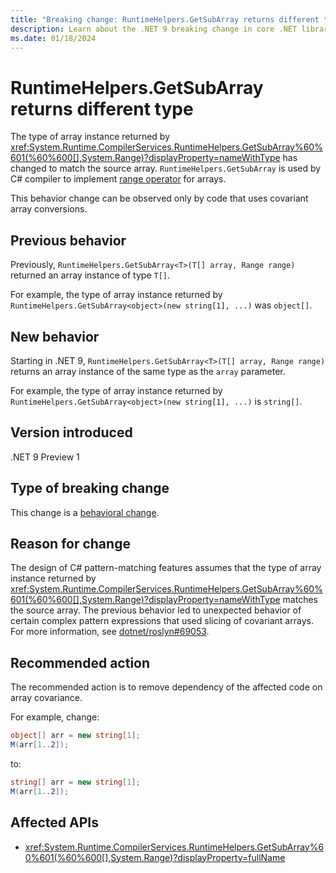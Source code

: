 ```yaml
---
title: "Breaking change: RuntimeHelpers.GetSubArray returns different type"
description: Learn about the .NET 9 breaking change in core .NET libraries where the type of array instance returned by RuntimeHelpers.GetSubArray matches the source array.
ms.date: 01/18/2024
---
```

# RuntimeHelpers.GetSubArray returns different type

The type of array instance returned by <xref:System.Runtime.CompilerServices.RuntimeHelpers.GetSubArray%60%601(%60%600[],System.Range)?displayProperty=nameWithType> has changed to match the source array. `RuntimeHelpers.GetSubArray` is used by C# compiler to implement [range operator](../../../../csharp/language-reference/operators/member-access-operators.md#range-operator-) for arrays.

This behavior change can be observed only by code that uses covariant array conversions.

## Previous behavior

Previously, `RuntimeHelpers.GetSubArray<T>(T[] array, Range range)` returned an array instance of type `T[]`.

For example, the type of array instance returned by `RuntimeHelpers.GetSubArray<object>(new string[1], ...)` was `object[]`.

## New behavior

Starting in .NET 9, `RuntimeHelpers.GetSubArray<T>(T[] array, Range range)` returns an array instance of the same type as the `array` parameter.

For example, the type of array instance returned by `RuntimeHelpers.GetSubArray<object>(new string[1], ...)` is `string[]`.

## Version introduced

.NET 9 Preview 1

## Type of breaking change

This change is a [behavioral change](../../categories.md#behavioral-change).

## Reason for change

The design of C# pattern-matching features assumes that the type of array instance returned by <xref:System.Runtime.CompilerServices.RuntimeHelpers.GetSubArray%60%601(%60%600[],System.Range)?displayProperty=nameWithType> matches the source array. The previous behavior led to unexpected behavior of certain complex pattern expressions that used slicing of covariant arrays. For more information, see [dotnet/roslyn#69053](https://github.com/dotnet/roslyn/issues/69053).

## Recommended action

The recommended action is to remove dependency of the affected code on array covariance.

For example, change:

```csharp
object[] arr = new string[1];
M(arr[1..2]);
```

to:

```csharp
string[] arr = new string[1];
M(arr[1..2]);
```

## Affected APIs

- <xref:System.Runtime.CompilerServices.RuntimeHelpers.GetSubArray%60%601(%60%600[],System.Range)?displayProperty=fullName>
